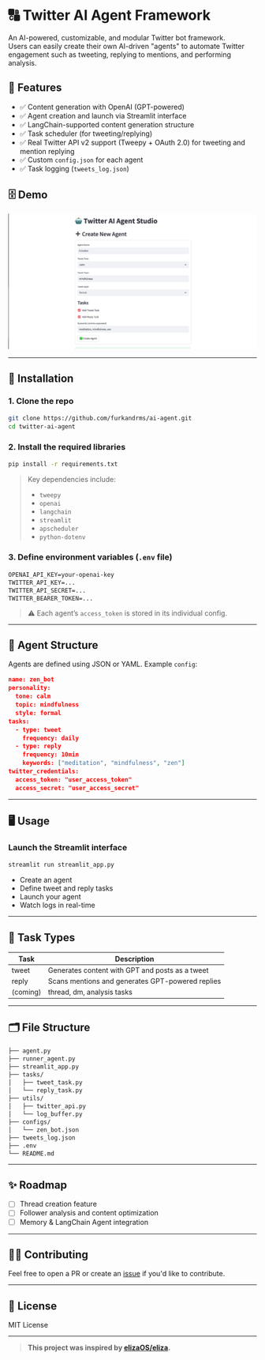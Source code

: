 # 🔠 Twitter AI Agent Framework

An AI-powered, customizable, and modular Twitter bot framework.  
Users can easily create their own AI-driven "agents" to automate Twitter engagement such as tweeting, replying to mentions, and performing analysis.

## 🚀 Features

- ✅ Content generation with OpenAI (GPT-powered)
- ✅ Agent creation and launch via Streamlit interface
- ✅ LangChain-supported content generation structure
- ✅ Task scheduler (for tweeting/replying)
- ✅ Real Twitter API v2 support (Tweepy + OAuth 2.0) for tweeting and mention replying
- ✅ Custom `config.json` for each agent
- ✅ Task logging (`tweets_log.json`)

## 🗄️ Demo

![demo](/assets/create_agent.png)

---

## 📆 Installation

### 1. Clone the repo

```bash
git clone https://github.com/furkandrms/ai-agent.git
cd twitter-ai-agent
```

### 2. Install the required libraries

```bash
pip install -r requirements.txt
```

> Key dependencies include:
> - `tweepy`
> - `openai`
> - `langchain`
> - `streamlit`
> - `apscheduler`
> - `python-dotenv`

### 3. Define environment variables (`.env` file)

```env
OPENAI_API_KEY=your-openai-key
TWITTER_API_KEY=...
TWITTER_API_SECRET=...
TWITTER_BEARER_TOKEN=...
```

> ⚠️ Each agent’s `access_token` is stored in its individual config.

---

## 🧠 Agent Structure

Agents are defined using JSON or YAML. Example `config`:

```json
name: zen_bot
personality:
  tone: calm
  topic: mindfulness
  style: formal
tasks:
  - type: tweet
    frequency: daily
  - type: reply
    frequency: 10min
    keywords: ["meditation", "mindfulness", "zen"]
twitter_credentials:
  access_token: "user_access_token"
  access_secret: "user_access_secret"
```

---

## 🖥️ Usage

### Launch the Streamlit interface

```bash
streamlit run streamlit_app.py
```

- Create an agent  
- Define tweet and reply tasks  
- Launch your agent  
- Watch logs in real-time

---

## 🔁 Task Types

| Task      | Description                                      |
|-----------|--------------------------------------------------|
| tweet     | Generates content with GPT and posts as a tweet  |
| reply     | Scans mentions and generates GPT-powered replies |
| (coming)  | thread, dm, analysis tasks                       |

---

## 🗂️ File Structure

```
├── agent.py
├── runner_agent.py
├── streamlit_app.py
├── tasks/
│   ├── tweet_task.py
│   └── reply_task.py
├── utils/
│   ├── twitter_api.py
│   └── log_buffer.py
├── configs/
│   └── zen_bot.json
├── tweets_log.json
├── .env
└── README.md
```

---

## ✨ Roadmap

- [ ] Thread creation feature
- [ ] Follower analysis and content optimization
- [ ] Memory & LangChain Agent integration

---

## 👨‍💼 Contributing

Feel free to open a PR or create an [issue](https://github.com/furkandrms/ai-agent/issues) if you'd like to contribute.

---

## 📄 License

MIT License

---

> **This project was inspired by [elizaOS/eliza](https://github.com/elizaOS/eliza).**
